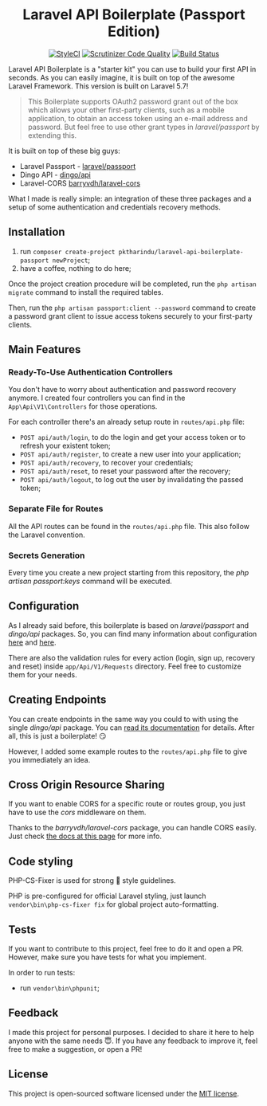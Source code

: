 <h1 align="center">
Laravel API Boilerplate (Passport Edition)
</h1>

<p align="center">
<a href="https://styleci.io/repos/130313746"><img src="https://styleci.io/repos/130313746/shield?branch=master" alt="StyleCI"></a>
<a href="https://scrutinizer-ci.com/g/pktharindu/laravel-api-boilerplate-passport/?branch=master"><img src="https://scrutinizer-ci.com/g/pktharindu/laravel-api-boilerplate-passport/badges/quality-score.png?b=master" alt="Scrutinizer Code Quality"></a>
<a href="https://scrutinizer-ci.com/g/pktharindu/laravel-api-boilerplate-passport/build-status/master"><img src="https://scrutinizer-ci.com/g/pktharindu/laravel-api-boilerplate-passport/badges/build.png?b=master" alt="Build Status"></a>
</p>

Laravel API Boilerplate is a "starter kit" you can use to build your first API in seconds. As you can easily imagine, it is built on top of the awesome Laravel Framework. This version is built on Laravel 5.7!

> This Boilerplate supports OAuth2 password grant out of the box which allows your other first-party clients, such as a mobile application, to obtain an access token using an e-mail address and password. But feel free to use other grant types in _laravel/passport_ by extending this.

It is built on top of these big guys:

- Laravel Passport - [laravel/passport](https://github.com/laravel/passport)
- Dingo API - [dingo/api](https://github.com/dingo/api)
- Laravel-CORS [barryvdh/laravel-cors](http://github.com/barryvdh/laravel-cors)

What I made is really simple: an integration of these three packages and a setup of some authentication and credentials recovery methods.

## Installation

1. run `composer create-project pktharindu/laravel-api-boilerplate-passport newProject`;
2. have a coffee, nothing to do here;

Once the project creation procedure will be completed, run the `php artisan migrate` command to install the required tables.

Then, run the `php artisan passport:client --password` command to create a password grant client to issue access tokens securely to your first-party clients.

## Main Features

### Ready-To-Use Authentication Controllers

You don't have to worry about authentication and password recovery anymore. I created four controllers you can find in the `App\Api\V1\Controllers` for those operations.

For each controller there's an already setup route in `routes/api.php` file:

- `POST api/auth/login`, to do the login and get your access token or to refresh your existent token;
- `POST api/auth/register`, to create a new user into your application;
- `POST api/auth/recovery`, to recover your credentials;
- `POST api/auth/reset`, to reset your password after the recovery;
- `POST api/auth/logout`, to log out the user by invalidating the passed token;

### Separate File for Routes

All the API routes can be found in the `routes/api.php` file. This also follow the Laravel convention.

### Secrets Generation

Every time you create a new project starting from this repository, the _php artisan passport:keys_ command will be executed.

## Configuration

As I already said before, this boilerplate is based on _laravel/passport_ and _dingo/api_ packages. So, you can find many information about configuration <a href="https://laravel.com/docs/5.6/passport" target="_blank">here</a> and <a href="https://github.com/dingo/api/wiki/Configuration" target="_blank">here</a>.

There are also the validation rules for every action (login, sign up, recovery and reset) inside `app/Api/V1/Requests` directory. Feel free to customize them for your needs.

## Creating Endpoints

You can create endpoints in the same way you could to with using the single _dingo/api_ package. You can <a href="https://github.com/dingo/api/wiki/Creating-API-Endpoints" target="_blank">read its documentation</a> for details. After all, this is just a boilerplate! :smirk:

However, I added some example routes to the `routes/api.php` file to give you immediately an idea.

## Cross Origin Resource Sharing

If you want to enable CORS for a specific route or routes group, you just have to use the _cors_ middleware on them.

Thanks to the _barryvdh/laravel-cors_ package, you can handle CORS easily. Just check <a href="https://github.com/barryvdh/laravel-cors" target="_blank">the docs at this page</a> for more info.

## Code styling

PHP-CS-Fixer is used for strong :muscle: style guidelines.

PHP is pre-configured for official Laravel styling, just launch `vendor\bin\php-cs-fixer fix` for global project auto-formatting.

## Tests

If you want to contribute to this project, feel free to do it and open a PR. However, make sure you have tests for what you implement.

In order to run tests:

- run `vendor\bin\phpunit`;

## Feedback

I made this project for personal purposes. I decided to share it here to help anyone with the same needs :innocent:. If you have any feedback to improve it, feel free to make a suggestion, or open a PR!

## License

This project is open-sourced software licensed under the [MIT license](http://opensource.org/licenses/MIT).

